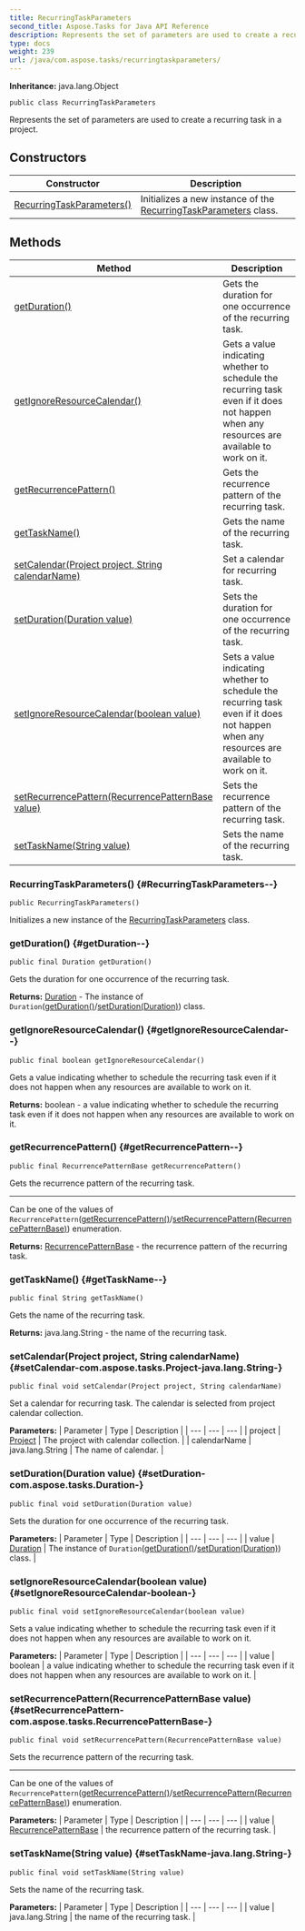 ```yaml
---
title: RecurringTaskParameters
second_title: Aspose.Tasks for Java API Reference
description: Represents the set of parameters are used to create a recurring task in a project.
type: docs
weight: 239
url: /java/com.aspose.tasks/recurringtaskparameters/
---
```


**Inheritance:**
java.lang.Object
```
public class RecurringTaskParameters
```

Represents the set of parameters are used to create a recurring task in a project.
## Constructors

| Constructor | Description |
| --- | --- |
| [RecurringTaskParameters()](#RecurringTaskParameters--) | Initializes a new instance of the [RecurringTaskParameters](../../com.aspose.tasks/recurringtaskparameters) class. |
## Methods

| Method | Description |
| --- | --- |
| [getDuration()](#getDuration--) | Gets the duration for one occurrence of the recurring task. |
| [getIgnoreResourceCalendar()](#getIgnoreResourceCalendar--) | Gets a value indicating whether to schedule the recurring task even if it does not happen when any resources are available to work on it. |
| [getRecurrencePattern()](#getRecurrencePattern--) | Gets the recurrence pattern of the recurring task. |
| [getTaskName()](#getTaskName--) | Gets the name of the recurring task. |
| [setCalendar(Project project, String calendarName)](#setCalendar-com.aspose.tasks.Project-java.lang.String-) | Set a calendar for recurring task. |
| [setDuration(Duration value)](#setDuration-com.aspose.tasks.Duration-) | Sets the duration for one occurrence of the recurring task. |
| [setIgnoreResourceCalendar(boolean value)](#setIgnoreResourceCalendar-boolean-) | Sets a value indicating whether to schedule the recurring task even if it does not happen when any resources are available to work on it. |
| [setRecurrencePattern(RecurrencePatternBase value)](#setRecurrencePattern-com.aspose.tasks.RecurrencePatternBase-) | Sets the recurrence pattern of the recurring task. |
| [setTaskName(String value)](#setTaskName-java.lang.String-) | Sets the name of the recurring task. |
### RecurringTaskParameters() {#RecurringTaskParameters--}
```
public RecurringTaskParameters()
```


Initializes a new instance of the [RecurringTaskParameters](../../com.aspose.tasks/recurringtaskparameters) class.

### getDuration() {#getDuration--}
```
public final Duration getDuration()
```


Gets the duration for one occurrence of the recurring task.

**Returns:**
[Duration](../../com.aspose.tasks/duration) - The instance of `Duration`([getDuration()](../../com.aspose.tasks/recurringtaskparameters\#getDuration--)/[setDuration(Duration)](../../com.aspose.tasks/recurringtaskparameters\#setDuration-Duration-)) class.
### getIgnoreResourceCalendar() {#getIgnoreResourceCalendar--}
```
public final boolean getIgnoreResourceCalendar()
```


Gets a value indicating whether to schedule the recurring task even if it does not happen when any resources are available to work on it.

**Returns:**
boolean - a value indicating whether to schedule the recurring task even if it does not happen when any resources are available to work on it.
### getRecurrencePattern() {#getRecurrencePattern--}
```
public final RecurrencePatternBase getRecurrencePattern()
```


Gets the recurrence pattern of the recurring task.

--------------------

Can be one of the values of `RecurrencePattern`([getRecurrencePattern()](../../com.aspose.tasks/recurringtaskparameters\#getRecurrencePattern--)/[setRecurrencePattern(RecurrencePatternBase)](../../com.aspose.tasks/recurringtaskparameters\#setRecurrencePattern-RecurrencePatternBase-)) enumeration.

**Returns:**
[RecurrencePatternBase](../../com.aspose.tasks/recurrencepatternbase) - the recurrence pattern of the recurring task.
### getTaskName() {#getTaskName--}
```
public final String getTaskName()
```


Gets the name of the recurring task.

**Returns:**
java.lang.String - the name of the recurring task.
### setCalendar(Project project, String calendarName) {#setCalendar-com.aspose.tasks.Project-java.lang.String-}
```
public final void setCalendar(Project project, String calendarName)
```


Set a calendar for recurring task. The calendar is selected from project calendar collection.

**Parameters:**
| Parameter | Type | Description |
| --- | --- | --- |
| project | [Project](../../com.aspose.tasks/project) | The project with calendar collection. |
| calendarName | java.lang.String | The name of calendar. |

### setDuration(Duration value) {#setDuration-com.aspose.tasks.Duration-}
```
public final void setDuration(Duration value)
```


Sets the duration for one occurrence of the recurring task.

**Parameters:**
| Parameter | Type | Description |
| --- | --- | --- |
| value | [Duration](../../com.aspose.tasks/duration) | The instance of `Duration`([getDuration()](../../com.aspose.tasks/recurringtaskparameters\#getDuration--)/[setDuration(Duration)](../../com.aspose.tasks/recurringtaskparameters\#setDuration-Duration-)) class. |

### setIgnoreResourceCalendar(boolean value) {#setIgnoreResourceCalendar-boolean-}
```
public final void setIgnoreResourceCalendar(boolean value)
```


Sets a value indicating whether to schedule the recurring task even if it does not happen when any resources are available to work on it.

**Parameters:**
| Parameter | Type | Description |
| --- | --- | --- |
| value | boolean | a value indicating whether to schedule the recurring task even if it does not happen when any resources are available to work on it. |

### setRecurrencePattern(RecurrencePatternBase value) {#setRecurrencePattern-com.aspose.tasks.RecurrencePatternBase-}
```
public final void setRecurrencePattern(RecurrencePatternBase value)
```


Sets the recurrence pattern of the recurring task.

--------------------

Can be one of the values of `RecurrencePattern`([getRecurrencePattern()](../../com.aspose.tasks/recurringtaskparameters\#getRecurrencePattern--)/[setRecurrencePattern(RecurrencePatternBase)](../../com.aspose.tasks/recurringtaskparameters\#setRecurrencePattern-RecurrencePatternBase-)) enumeration.

**Parameters:**
| Parameter | Type | Description |
| --- | --- | --- |
| value | [RecurrencePatternBase](../../com.aspose.tasks/recurrencepatternbase) | the recurrence pattern of the recurring task. |

### setTaskName(String value) {#setTaskName-java.lang.String-}
```
public final void setTaskName(String value)
```


Sets the name of the recurring task.

**Parameters:**
| Parameter | Type | Description |
| --- | --- | --- |
| value | java.lang.String | the name of the recurring task. |

